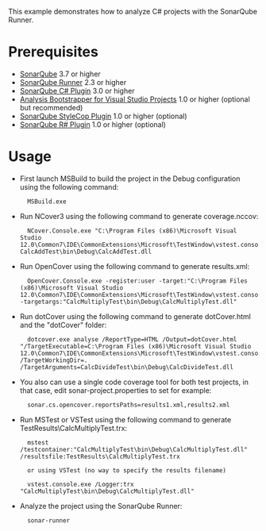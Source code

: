 This example demonstrates how to analyze C# projects with the SonarQube Runner.

Prerequisites
=============
* [SonarQube](http://www.sonarsource.org/downloads/) 3.7 or higher
* [SonarQube Runner](http://docs.codehaus.org/x/N4KxDQ) 2.3 or higher
* [SonarQube C# Plugin](http://docs.codehaus.org/x/BIREDg) 3.0 or higher
* [Analysis Bootstrapper for Visual Studio Projects](http://docs.codehaus.org/x/TAA1Dg) 1.0 or higher (optional but recommended)
* [SonarQube StyleCop Plugin](http://docs.codehaus.org/x/BoNEDg) 1.0 or higher (optional)
* [SonarQube R# Plugin](http://docs.codehaus.org/x/CINEDg) 1.0 or higher (optional)

Usage
=====
* First launch MSBuild to build the project in the Debug configuration using the following command:

		MSBuild.exe

* Run NCover3 using the following command to generate coverage.nccov:

		NCover.Console.exe "C:\Program Files (x86)\Microsoft Visual Studio 12.0\Common7\IDE\CommonExtensions\Microsoft\TestWindow\vstest.console.exe" CalcAddTest\bin\Debug\CalcAddTest.dll

* Run OpenCover using the following command to generate results.xml:

		OpenCover.Console.exe -register:user -target:"C:\Program Files (x86)\Microsoft Visual Studio 12.0\Common7\IDE\CommonExtensions\Microsoft\TestWindow\vstest.console.exe" -targetargs:"CalcMultiplyTest\bin\Debug\CalcMultiplyTest.dll"

* Run dotCover using the following command to generate dotCover.html and the "dotCover" folder:

		dotcover.exe analyse /ReportType=HTML /Output=dotCover.html "/TargetExecutable=C:\Program Files (x86)\Microsoft Visual Studio 12.0\Common7\IDE\CommonExtensions\Microsoft\TestWindow\vstest.console.exe" /TargetWorkingDir=. /TargetArguments=CalcDivideTest\bin\Debug\CalcDivideTest.dll

* You also can use a single code coverage tool for both test projects, in that case, edit sonar-project.properties to set for example:

		sonar.cs.opencover.reportsPaths=results1.xml,results2.xml

* Run MSTest or VSTest using the following command to generate TestResults\CalcMultiplyTest.trx:

		mstest /testcontainer:"CalcMultiplyTest\bin\Debug\CalcMultiplyTest.dll" /resultsfile:TestResults\CalcMultiplyTest.trx

		or using VSTest (no way to specify the results filename)

		vstest.console.exe /Logger:trx "CalcMultiplyTest\bin\Debug\CalcMultiplyTest.dll"

* Analyze the project using the SonarQube Runner:

        sonar-runner
